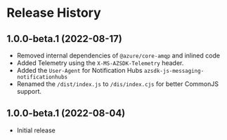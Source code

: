 # Release History

## 1.0.0-beta.1 (2022-08-17)

- Removed internal dependencies of `@azure/core-amqp` and inlined code
- Added Telemetry using the `X-MS-AZSDK-Telemetry` header.
- Added the `User-Agent` for Notification Hubs `azsdk-js-messaging-notificationhubs`
- Renamed the `/dist/index.js` to `/dis/index.cjs` for better CommonJS support.

## 1.0.0-beta.1 (2022-08-04)

- Initial release
